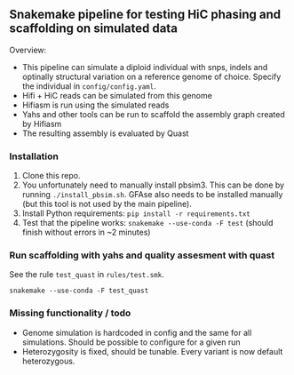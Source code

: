 

## Snakemake pipeline for testing HiC phasing and scaffolding on simulated data

Overview:

* This pipeline can simulate a diploid individual with snps, indels and optinally structural variation on a reference genome of choice. Specify the individual in `config/config.yaml`. 
* Hifi + HiC reads can be simulated from this genome
* Hifiasm is run using the simulated reads
* Yahs and other tools can be run to scaffold the assembly graph created by Hifiasm
* The resulting assembly is evaluated by Quast


### Installation

1. Clone this repo. 
2. You unfortunately need to manually install pbsim3. This can be done by running `./install_pbsim.sh`. GFAse also needs to be installed manually (but this tool is not used by the main pipeline).
2. Install Python requirements: `pip install -r requirements.txt`
3. Test that the pipeline works: `snakemake --use-conda -F test` (should finish without errors in ~2 minutes)


### Run scaffolding with yahs and quality assesment with quast

See the rule `test_quast` in `rules/test.smk`. 

```snakemake
snakemake --use-conda -F test_quast
```


### Missing functionality / todo
* Genome simulation is hardcoded in config and the same for all simulations. Should be possible to configure for a given run
* Heterozygosity is fixed, should be tunable. Every variant is now default heterozygous. 